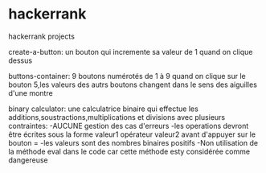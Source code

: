 # hackerrank
hackerrank projects

create-a-button:
un bouton qui incremente sa valeur de 1 quand on clique dessus

buttons-container:
9 boutons numérotés de 1 à 9
quand on clique sur le bouton 5,les valeurs des autrs boutons changent dans le sens des aiguilles d'une montre

binary calculator:
une calculatrice binaire qui effectue les additions,soustractions,multiplications et divisions avec plusieurs contraintes:
-AUCUNE gestion des cas d'erreurs
-les operations devront être écrites sous la forme valeur1 opérateur valeur2 avant d'appuyer sur le bouton =
-les valeurs sont des nombres binaires positifs
-Non utilisation de la méthode eval dans le code car cette méthode esty considérée comme dangereuse
